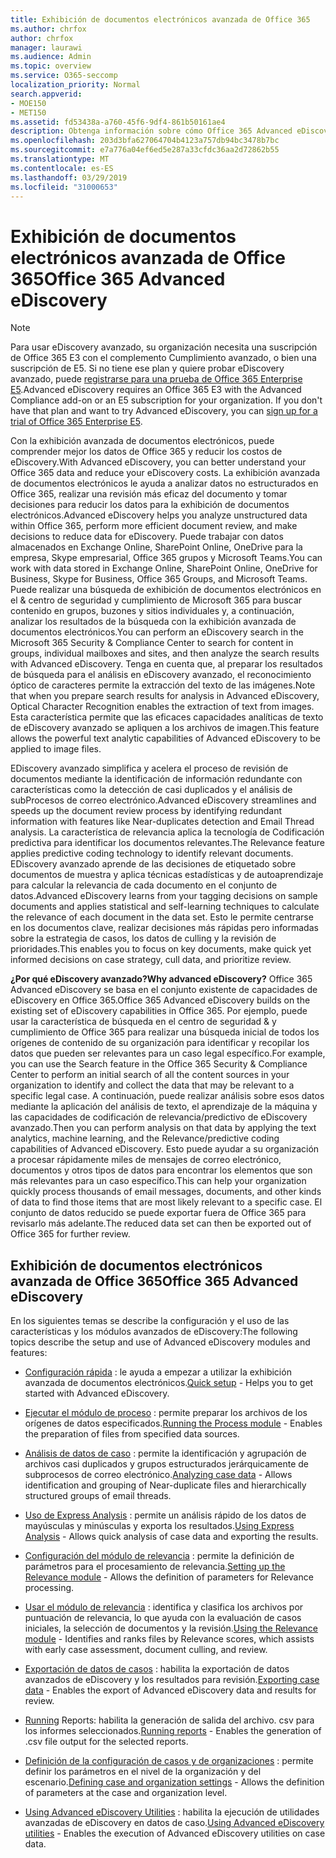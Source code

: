 ```yaml
---
title: Exhibición de documentos electrónicos avanzada de Office 365
ms.author: chrfox
author: chrfox
manager: laurawi
ms.audience: Admin
ms.topic: overview
ms.service: O365-seccomp
localization_priority: Normal
search.appverid:
- MOE150
- MET150
ms.assetid: fd53438a-a760-45f6-9df4-861b50161ae4
description: Obtenga información sobre cómo Office 365 Advanced eDiscovery puede ayudarle a analizar datos dentro de Office 365, a racionalizar las revisiones de documentos y a tomar decisiones para la exhibición de documentos electrónicos eficaz.
ms.openlocfilehash: 203d3bfa627064704b4123a757db94bc3478b7bc
ms.sourcegitcommit: e7a776a04ef6ed5e287a33cfdc36aa2d72862b55
ms.translationtype: MT
ms.contentlocale: es-ES
ms.lasthandoff: 03/29/2019
ms.locfileid: "31000653"
---
```

# <a name="office-365-advanced-ediscovery"></a><span data-ttu-id="c7ade-103">Exhibición de documentos electrónicos avanzada de Office 365</span><span class="sxs-lookup"><span data-stu-id="c7ade-103">Office 365 Advanced eDiscovery</span></span>

> [!NOTE]
> <span data-ttu-id="c7ade-p101">Para usar eDiscovery avanzado, su organización necesita una suscripción de Office 365 E3 con el complemento Cumplimiento avanzado, o bien una suscripción de E5. Si no tiene ese plan y quiere probar eDiscovery avanzado, puede [registrarse para una prueba de Office 365 Enterprise E5](https://go.microsoft.com/fwlink/p/?LinkID=698279).</span><span class="sxs-lookup"><span data-stu-id="c7ade-p101">Advanced eDiscovery requires an Office 365 E3 with the Advanced Compliance add-on or an E5 subscription for your organization. If you don't have that plan and want to try Advanced eDiscovery, you can [sign up for a trial of Office 365 Enterprise E5](https://go.microsoft.com/fwlink/p/?LinkID=698279).</span></span> 
  
<span data-ttu-id="c7ade-106">Con la exhibición avanzada de documentos electrónicos, puede comprender mejor los datos de Office 365 y reducir los costos de eDiscovery.</span><span class="sxs-lookup"><span data-stu-id="c7ade-106">With Advanced eDiscovery, you can better understand your Office 365 data and reduce your eDiscovery costs.</span></span> <span data-ttu-id="c7ade-107">La exhibición avanzada de documentos electrónicos le ayuda a analizar datos no estructurados en Office 365, realizar una revisión más eficaz del documento y tomar decisiones para reducir los datos para la exhibición de documentos electrónicos.</span><span class="sxs-lookup"><span data-stu-id="c7ade-107">Advanced eDiscovery helps you analyze unstructured data within Office 365, perform more efficient document review, and make decisions to reduce data for eDiscovery.</span></span> <span data-ttu-id="c7ade-108">Puede trabajar con datos almacenados en Exchange Online, SharePoint Online, OneDrive para la empresa, Skype empresarial, Office 365 grupos y Microsoft Teams.</span><span class="sxs-lookup"><span data-stu-id="c7ade-108">You can work with data stored in Exchange Online, SharePoint Online, OneDrive for Business, Skype for Business, Office 365 Groups, and Microsoft Teams.</span></span> <span data-ttu-id="c7ade-109">Puede realizar una búsqueda de exhibición de documentos electrónicos en el &amp; centro de seguridad y cumplimiento de Microsoft 365 para buscar contenido en grupos, buzones y sitios individuales y, a continuación, analizar los resultados de la búsqueda con la exhibición avanzada de documentos electrónicos.</span><span class="sxs-lookup"><span data-stu-id="c7ade-109">You can perform an eDiscovery search in the Microsoft 365 Security &amp; Compliance Center to search for content in groups, individual mailboxes and sites, and then analyze the search results with Advanced eDiscovery.</span></span> <span data-ttu-id="c7ade-110">Tenga en cuenta que, al preparar los resultados de búsqueda para el análisis en eDiscovery avanzado, el reconocimiento óptico de caracteres permite la extracción del texto de las imágenes.</span><span class="sxs-lookup"><span data-stu-id="c7ade-110">Note that when you prepare search results for analysis in Advanced eDiscovery, Optical Character Recognition enables the extraction of text from images.</span></span> <span data-ttu-id="c7ade-111">Esta característica permite que las eficaces capacidades analíticas de texto de eDiscovery avanzado se apliquen a los archivos de imagen.</span><span class="sxs-lookup"><span data-stu-id="c7ade-111">This feature allows the powerful text analytic capabilities of Advanced eDiscovery to be applied to image files.</span></span>
  
<span data-ttu-id="c7ade-112">EDiscovery avanzado simplifica y acelera el proceso de revisión de documentos mediante la identificación de información redundante con características como la detección de casi duplicados y el análisis de subProcesos de correo electrónico.</span><span class="sxs-lookup"><span data-stu-id="c7ade-112">Advanced eDiscovery streamlines and speeds up the document review process by identifying redundant information with features like Near-duplicates detection and Email Thread analysis.</span></span> <span data-ttu-id="c7ade-113">La característica de relevancia aplica la tecnología de Codificación predictiva para identificar los documentos relevantes.</span><span class="sxs-lookup"><span data-stu-id="c7ade-113">The Relevance feature applies predictive coding technology to identify relevant documents.</span></span> <span data-ttu-id="c7ade-114">EDiscovery avanzado aprende de las decisiones de etiquetado sobre documentos de muestra y aplica técnicas estadísticas y de autoaprendizaje para calcular la relevancia de cada documento en el conjunto de datos.</span><span class="sxs-lookup"><span data-stu-id="c7ade-114">Advanced eDiscovery learns from your tagging decisions on sample documents and applies statistical and self-learning techniques to calculate the relevance of each document in the data set.</span></span> <span data-ttu-id="c7ade-115">Esto le permite centrarse en los documentos clave, realizar decisiones más rápidas pero informadas sobre la estrategia de casos, los datos de culling y la revisión de prioridades.</span><span class="sxs-lookup"><span data-stu-id="c7ade-115">This enables you to focus on key documents, make quick yet informed decisions on case strategy, cull data, and prioritize review.</span></span>
  
 <span data-ttu-id="c7ade-116">**¿Por qué eDiscovery avanzado?**</span><span class="sxs-lookup"><span data-stu-id="c7ade-116">**Why advanced eDiscovery?**</span></span> <span data-ttu-id="c7ade-117">Office 365 Advanced eDiscovery se basa en el conjunto existente de capacidades de eDiscovery en Office 365.</span><span class="sxs-lookup"><span data-stu-id="c7ade-117">Office 365 Advanced eDiscovery builds on the existing set of eDiscovery capabilities in Office 365.</span></span> <span data-ttu-id="c7ade-118">Por ejemplo, puede usar la característica de búsqueda en el centro de seguridad &amp; y cumplimiento de Office 365 para realizar una búsqueda inicial de todos los orígenes de contenido de su organización para identificar y recopilar los datos que pueden ser relevantes para un caso legal específico.</span><span class="sxs-lookup"><span data-stu-id="c7ade-118">For example, you can use the Search feature in the Office 365 Security &amp; Compliance Center to perform an initial search of all the content sources in your organization to identify and collect the data that may be relevant to a specific legal case.</span></span> <span data-ttu-id="c7ade-119">A continuación, puede realizar análisis sobre esos datos mediante la aplicación del análisis de texto, el aprendizaje de la máquina y las capacidades de codificación de relevancia/predictivo de eDiscovery avanzado.</span><span class="sxs-lookup"><span data-stu-id="c7ade-119">Then you can perform analysis on that data by applying the text analytics, machine learning, and the Relevance/predictive coding capabilities of Advanced eDiscovery.</span></span> <span data-ttu-id="c7ade-120">Esto puede ayudar a su organización a procesar rápidamente miles de mensajes de correo electrónico, documentos y otros tipos de datos para encontrar los elementos que son más relevantes para un caso específico.</span><span class="sxs-lookup"><span data-stu-id="c7ade-120">This can help your organization quickly process thousands of email messages, documents, and other kinds of data to find those items that are most likely relevant to a specific case.</span></span> <span data-ttu-id="c7ade-121">El conjunto de datos reducido se puede exportar fuera de Office 365 para revisarlo más adelante.</span><span class="sxs-lookup"><span data-stu-id="c7ade-121">The reduced data set can then be exported out of Office 365 for further review.</span></span> 
  
## <a name="office-365-advanced-ediscovery"></a><span data-ttu-id="c7ade-122">Exhibición de documentos electrónicos avanzada de Office 365</span><span class="sxs-lookup"><span data-stu-id="c7ade-122">Office 365 Advanced eDiscovery</span></span>

<span data-ttu-id="c7ade-123">En los siguientes temas se describe la configuración y el uso de las características y los módulos avanzados de eDiscovery:</span><span class="sxs-lookup"><span data-stu-id="c7ade-123">The following topics describe the setup and use of Advanced eDiscovery modules and features:</span></span>
  
- <span data-ttu-id="c7ade-124">[Configuración rápida](quick-setup-for-advanced-ediscovery.md) : le ayuda a empezar a utilizar la exhibición avanzada de documentos electrónicos.</span><span class="sxs-lookup"><span data-stu-id="c7ade-124">[Quick setup](quick-setup-for-advanced-ediscovery.md) - Helps you to get started with Advanced eDiscovery.</span></span> 
    
- <span data-ttu-id="c7ade-125">[Ejecutar el módulo de proceso](run-the-process-module-in-advanced-ediscovery.md) : permite preparar los archivos de los orígenes de datos especificados.</span><span class="sxs-lookup"><span data-stu-id="c7ade-125">[Running the Process module](run-the-process-module-in-advanced-ediscovery.md) - Enables the preparation of files from specified data sources.</span></span> 
    
- <span data-ttu-id="c7ade-126">[Análisis de datos de caso](analyze-case-data-with-advanced-ediscovery.md) : permite la identificación y agrupación de archivos casi duplicados y grupos estructurados jerárquicamente de subprocesos de correo electrónico.</span><span class="sxs-lookup"><span data-stu-id="c7ade-126">[Analyzing case data](analyze-case-data-with-advanced-ediscovery.md) - Allows identification and grouping of Near-duplicate files and hierarchically structured groups of email threads.</span></span> 

- <span data-ttu-id="c7ade-127">[Uso de Express Analysis](use-express-analysis-in-advanced-ediscovery.md) : permite un análisis rápido de los datos de mayúsculas y minúsculas y exporta los resultados.</span><span class="sxs-lookup"><span data-stu-id="c7ade-127">[Using Express Analysis](use-express-analysis-in-advanced-ediscovery.md) - Allows quick analysis of case data and exporting the results.</span></span> 
    
- <span data-ttu-id="c7ade-128">[Configuración del módulo de relevancia](manage-relevance-setup-in-advanced-ediscovery.md) : permite la definición de parámetros para el procesamiento de relevancia.</span><span class="sxs-lookup"><span data-stu-id="c7ade-128">[Setting up the Relevance module](manage-relevance-setup-in-advanced-ediscovery.md) - Allows the definition of parameters for Relevance processing.</span></span> 
    
- <span data-ttu-id="c7ade-129">[Usar el módulo de relevancia](use-relevance-in-advanced-ediscovery.md) : identifica y clasifica los archivos por puntuación de relevancia, lo que ayuda con la evaluación de casos iniciales, la selección de documentos y la revisión.</span><span class="sxs-lookup"><span data-stu-id="c7ade-129">[Using the Relevance module](use-relevance-in-advanced-ediscovery.md) - Identifies and ranks files by Relevance scores, which assists with early case assessment, document culling, and review.</span></span> 
    
- <span data-ttu-id="c7ade-130">[Exportación de datos de casos](export-case-data-in-advanced-ediscovery.md) : habilita la exportación de datos avanzados de eDiscovery y los resultados para revisión.</span><span class="sxs-lookup"><span data-stu-id="c7ade-130">[Exporting case data](export-case-data-in-advanced-ediscovery.md) - Enables the export of Advanced eDiscovery data and results for review.</span></span> 
    
- <span data-ttu-id="c7ade-131">[Running](run-reports-in-advanced-ediscovery.md) Reports: habilita la generación de salida del archivo. csv para los informes seleccionados.</span><span class="sxs-lookup"><span data-stu-id="c7ade-131">[Running reports](run-reports-in-advanced-ediscovery.md) - Enables the generation of .csv file output for the selected reports.</span></span> 
    
- <span data-ttu-id="c7ade-132">[Definición de la configuración de casos y de organizaciones](define-case-and-tenant-settings-in-advanced-ediscovery.md) : permite definir los parámetros en el nivel de la organización y del escenario.</span><span class="sxs-lookup"><span data-stu-id="c7ade-132">[Defining case and organization settings](define-case-and-tenant-settings-in-advanced-ediscovery.md) - Allows the definition of parameters at the case and organization level.</span></span> 
    
- <span data-ttu-id="c7ade-133">[Using Advanced eDiscovery Utilities](use-advanced-ediscovery-utilities.md) : habilita la ejecución de utilidades avanzadas de eDiscovery en datos de caso.</span><span class="sxs-lookup"><span data-stu-id="c7ade-133">[Using Advanced eDiscovery utilities](use-advanced-ediscovery-utilities.md) - Enables the execution of  Advanced eDiscovery utilities on case data.</span></span> 
